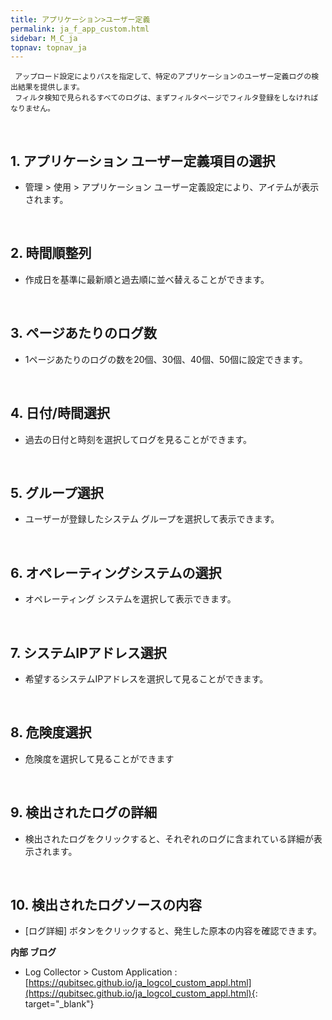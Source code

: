 ```yaml
---
title: アプリケーション>ユーザー定義
permalink: ja_f_app_custom.html
sidebar: M_C_ja
topnav: topnav_ja
---
```


     アップロード設定によりパスを指定して、特定のアプリケーションのユーザー定義ログの検出結果を提供します。
     フィルタ検知で見られるすべてのログは、まずフィルタページでフィルタ登録をしなければなりません。

<br />

## 1. アプリケーション ユーザー定義項目の選択
- 管理 > 使用 > アプリケーション ユーザー定義設定により、アイテムが表示されます。

<!-- [![image](/docs/images/Manual/common/filter/custom/1.png)](/docs/images/Manual/common/filter/custom/1.png){: target="_blank"}-->
 
<br />

## 2. 時間順整列
- 作成日を基準に最新順と過去順に並べ替えることができます。

 <!-- [![image](/docs/images/Manual/common/filter/custom/2.png)](/docs/images/Manual/common/filter/custom/2.png){: target="_blank"}-->

<br />

## 3. ページあたりのログ数
- 1ページあたりのログの数を20個、30個、40個、50個に設定できます。

<!-- [![image](/docs/images/Manual/common/filter/custom/3.png)](/docs/images/Manual/common/filter/custom/3.png){: target="_blank"}-->
 
<br />

## 4. 日付/時間選択
- 過去の日付と時刻を選択してログを見ることができます。

<!-- [![image](/docs/images/Manual/common/filter/custom/4.png)](/docs/images/Manual/common/filter/custom/4.png){: target="_blank"}-->
 
<br />

## 5. グループ選択
- ユーザーが登録したシステム グループを選択して表示できます。

<!-- [![image](/docs/images/Manual/common/filter/custom/5.png)](/docs/images/Manual/common/filter/custom/5.png){: target="_blank"}-->
 
<br />

## 6. オペレーティングシステムの選択
- オペレーティング システムを選択して表示できます。

<!-- [![image](/docs/images/Manual/common/filter/custom/6.png)](/docs/images/Manual/common/filter/custom/6.png){: target="_blank"}-->
 
<br />

## 7. システムIPアドレス選択
- 希望するシステムIPアドレスを選択して見ることができます。

<!-- [![image](/docs/images/Manual/common/filter/custom/7.png)](/docs/images/Manual/common/filter/custom/7.png){: target="_blank"}-->
 
<br />

## 8. 危険度選択
- 危険度を選択して見ることができます

<!-- [![image](/docs/images/Manual/common/filter/custom/8.png)](/docs/images/Manual/common/filter/custom/8.png){: target="_blank"}-->
 
<br />

## 9. 検出されたログの詳細
- 検出されたログをクリックすると、それぞれのログに含まれている詳細が表示されます。

<!-- [![image](/docs/images/Manual/common/filter/custom/9.png){: width="800" }](/docs/images/Manual/common/filter/custom/9.png){: target="_blank"}-->
 
<br />

## 10. 検出されたログソースの内容
- [ログ詳細] ボタンをクリックすると、発生した原本の内容を確認できます。

<!-- [![image](/docs/images/Manual/common/filter/custom/10.png){: width="800" }](/docs/images/Manual/common/filter/custom/10.png){: target="_blank"}-->

 **内部 ブログ**
- Log Collector > Custom Application : [https://qubitsec.github.io/ja_logcol_custom_appl.html](https://qubitsec.github.io/ja_logcol_custom_appl.html){: target="_blank"}